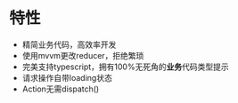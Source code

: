# 特性

* 精简业务代码，高效率开发
* 使用mvvm更改reducer，拒绝繁琐
* 完美支持typescript，拥有100%无死角的**业务**代码类型提示
* 请求操作自带loading状态
* Action无需dispatch()
